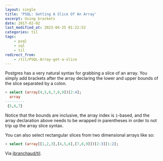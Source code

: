```yaml
---
layout: single
title: 'PSQL: Getting A Slice Of An Array'
excerpt: Using brackets
date: 2017-02-02
last_modified_at: 2023-04-25 01:22:52
categories: til
tags:
    - psql
    - sql
    - til
redirect_from:
    - /til/PSQL-Array-get-a-slice
---
```


Postgres has a very natural syntax for grabbing a slice of an array. You
simply add brackets after the array declaring the lower and upper bounds
of the slice separated by a colon.

```sql
> select (array[4,5,6,7,8,9])[2:4];
  array
---------
 {5,6,7}
```

Notice that the bounds are inclusive, the array index is `1`-based, and the
array declaration above needs to be wrapped in parentheses in order to not
trip up the array slice syntax.

You can also select rectangular slices from two dimensional arrays like so:

```sql
> select (array[[1,2,3],[4,5,6],[7,8,9]])[2:3][1:2];
```

Via [jbranchaud/til](https://github.com/jbranchaud/til).

